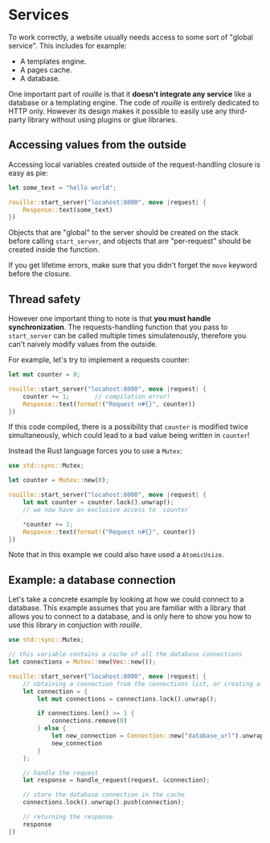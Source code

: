 # Services

To work correctly, a website usually needs access to some sort of "global service".
This includes for example:

 - A templates engine.
 - A pages cache.
 - A database.

One important part of *rouille* is that it **doesn't integrate any service** like a database or a
templating engine. The code of *rouille* is entirely dedicated to HTTP only. However its design
makes it possible to easily use any third-party library without using plugins or glue libraries.

## Accessing values from the outside

Accessing local variables created outside of the request-handling closure is easy as pie:

```rust
let some_text = "hello world";

rouille::start_server("locahost:8000", move |request| {
    Response::text(some_text)
})
```

Objects that are "global" to the server should be created on the stack before calling
`start_server`, and objects that are "per-request" should be created inside the
function.

If you get lifetime errors, make sure that you didn't forget the `move` keyword before
the closure.

## Thread safety

However one important thing to note is that **you must handle synchronization**. The
requests-handling function that you pass to `start_server` can be called multiple times
simulatenously, therefore you can't naively modify values from the outside.

For example, let's try to implement a requests counter:

```rust
let mut counter = 0;

rouille::start_server("locahost:8000", move |request| {
    counter += 1;       // compilation error!
    Response::text(format!("Request n#{}", counter))
})
```

If this code compiled, there is a possibility that `counter` is modified twice simultaneously,
which could lead to a bad value being written in `counter`!

Instead the Rust language forces you to use a `Mutex`:

```rust
use std::sync::Mutex;

let counter = Mutex::new(0);

rouille::start_server("locahost:8000", move |request| {
    let mut counter = counter.lock().unwrap();
    // we now have an exclusive access to `counter`

    *counter += 1;
    Response::text(format!("Request n#{}", counter))
})
```

Note that in this example we could also have used a `AtomicUsize`.

## Example: a database connection

Let's take a concrete example by looking at how we could connect to a database. This example
assumes that you are familiar with a library that allows you to connect to a database, and
is only here to show you how to use this library in conjuction with *rouille*.

```rust
use std::sync::Mutex;

// this variable contains a cache of all the database connections
let connections = Mutex::new(Vec::new());

rouille::start_server("locahost:8000", move |request| {
    // obtaining a connection from the connections list, or creating a new one if necessary
    let connection = {
        let mut connections = connections.lock().unwrap();

        if connections.len() >= 1 {
            connections.remove(0)
        } else {
            let new_connection = Connection::new("database_url").unwrap();
            new_connection
        }
    };

    // handle the request
    let response = handle_request(request, &connection);

    // store the database connection in the cache
    connections.lock().unwrap().push(connection);

    // returning the response
    response
})
```
